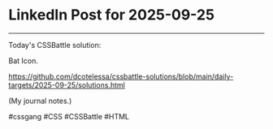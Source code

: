 # LinkedIn Post for 2025-09-25

---

Today's CSSBattle solution:

Bat Icon.

https://github.com/dcotelessa/cssbattle-solutions/blob/main/daily-targets/2025-09-25/solutions.html

(My journal notes.)

#cssgang #CSS #CSSBattle #HTML
